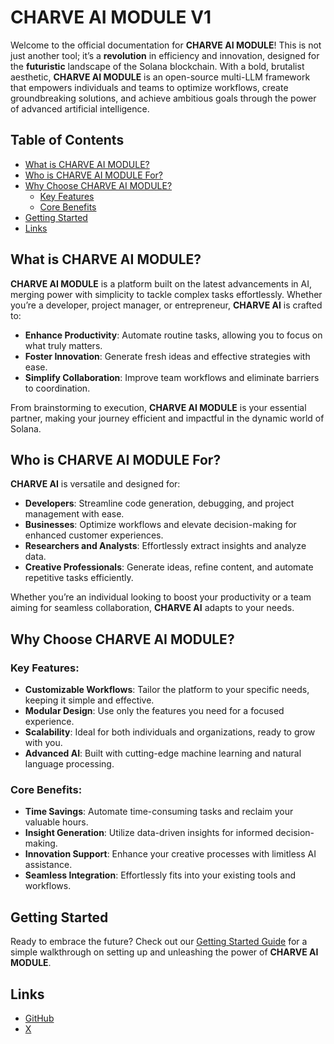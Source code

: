 # CHARVE AI MODULE V1

Welcome to the official documentation for **CHARVE AI MODULE**! This is not just another tool; it’s a **revolution** in efficiency and innovation, designed for the **futuristic** landscape of the Solana blockchain. With a bold, brutalist aesthetic, **CHARVE AI MODULE** is an open-source multi-LLM framework that empowers individuals and teams to optimize workflows, create groundbreaking solutions, and achieve ambitious goals through the power of advanced artificial intelligence.

## Table of Contents

- [What is CHARVE AI MODULE?](#what-is-charve-ai-module)
- [Who is CHARVE AI MODULE For?](#who-is-charve-ai-module-for)
- [Why Choose CHARVE AI MODULE?](#why-choose-charve-ai-module)
  - [Key Features](#key-features)
  - [Core Benefits](#core-benefits)
- [Getting Started](#getting-started)
- [Links](#links)

## What is CHARVE AI MODULE?

**CHARVE AI MODULE** is a platform built on the latest advancements in AI, merging power with simplicity to tackle complex tasks effortlessly. Whether you’re a developer, project manager, or entrepreneur, **CHARVE AI** is crafted to:

- **Enhance Productivity**: Automate routine tasks, allowing you to focus on what truly matters.
- **Foster Innovation**: Generate fresh ideas and effective strategies with ease.
- **Simplify Collaboration**: Improve team workflows and eliminate barriers to coordination.

From brainstorming to execution, **CHARVE AI MODULE** is your essential partner, making your journey efficient and impactful in the dynamic world of Solana.

## Who is CHARVE AI MODULE For?

**CHARVE AI** is versatile and designed for:

- **Developers**: Streamline code generation, debugging, and project management with ease.
- **Businesses**: Optimize workflows and elevate decision-making for enhanced customer experiences.
- **Researchers and Analysts**: Effortlessly extract insights and analyze data.
- **Creative Professionals**: Generate ideas, refine content, and automate repetitive tasks efficiently.

Whether you’re an individual looking to boost your productivity or a team aiming for seamless collaboration, **CHARVE AI** adapts to your needs.

## Why Choose CHARVE AI MODULE?

### Key Features:

- **Customizable Workflows**: Tailor the platform to your specific needs, keeping it simple and effective.
- **Modular Design**: Use only the features you need for a focused experience.
- **Scalability**: Ideal for both individuals and organizations, ready to grow with you.
- **Advanced AI**: Built with cutting-edge machine learning and natural language processing.

### Core Benefits:

- **Time Savings**: Automate time-consuming tasks and reclaim your valuable hours.
- **Insight Generation**: Utilize data-driven insights for informed decision-making.
- **Innovation Support**: Enhance your creative processes with limitless AI assistance.
- **Seamless Integration**: Effortlessly fits into your existing tools and workflows.

## Getting Started

Ready to embrace the future? Check out our [Getting Started Guide](https://github.com/CHARVEAI/charve-llm/wiki/Quickstart) for a simple walkthrough on setting up and unleashing the power of **CHARVE AI MODULE**.

## Links

- [GitHub](https://github.com/CHARVEAI/charve-llm)
- [X](https://x.com/CHARVEAI)
